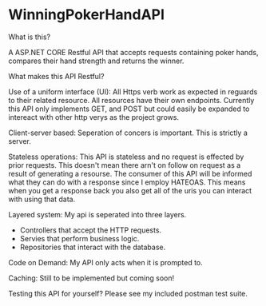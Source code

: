 # WinningPokerHandAPI

What is this?

A ASP.NET CORE Restful API that accepts requests containing poker hands, compares their hand strength and returns the winner.


What makes this API Restful?

Use of a uniform interface (UI):
All Https verb work as expected in reguards to their related resource. All resources have their own endpoints. Currently this API only implements GET, and POST but could easily be expanded to intereact with other http verys as the project grows. 

Client-server based:
Seperation of concers is important. This is strictly a server.

Stateless operations:
This API is stateless and no request is effected by prior requests. This doesn't mean there arn't on follow on request as a result of generating a resourse. The consumer of this API will be informed what they can do with a response since I employ HATEOAS. This means when you get a response back you also get all of the uris you can interact with using that data. 

Layered system:
My api is seperated into three layers. 
- Controllers that accept the HTTP requests.
- Servies that perform business logic.
- Repositories that interact with the database.

Code on Demand:
My API only acts when it is prompted to. 

Caching:
Still to be implemented but coming soon!

Testing this API for yourself? Please see my included postman test suite. 
